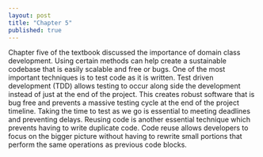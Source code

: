 ```yaml
---
layout: post
title: "Chapter 5"
published: true
---
```


<p> Chapter five of the textbook discussed the importance of domain class development. Using certain methods can help create a sustainable codebase that is easily scalable and free or bugs. One of the most important techniques is to test code as it is written. Test driven development (TDD) allows testing to occur along side the development instead of just at the end of the project. This creates robust software that is bug free and prevents a massive testing cycle at the end of the project timeline. Taking the time to test as we go is essential to meeting deadlines and preventing delays. Reusing code is another essential technique which prevents having to write duplicate code. Code reuse allows developers to focus on the bigger picture without having to rewrite small portions that perform the same operations as previous code blocks. </p>
